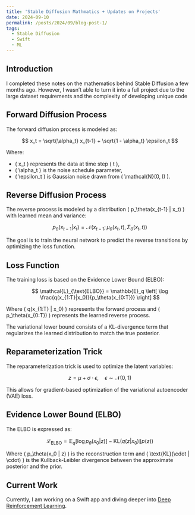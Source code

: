 ```yaml
---
title: 'Stable Diffusion Mathmatics + Updates on Projects'
date: 2024-09-10
permalink: /posts/2024/09/blog-post-1/
tags:
  - Stable Diffusion
  - Swift
  - ML
---
```


## Introduction
I completed these notes on the mathematics behind Stable Diffusion a few months ago. However, I wasn’t able to turn it into a full project due to the large dataset requirements and the complexity of developing unique code

## Forward Diffusion Process

The forward diffusion process is modeled as:

$$
x_t = \sqrt{\alpha_t} x_{t-1} + \sqrt{1 - \alpha_t} \epsilon_t
$$

Where:
- \( x_t \) represents the data at time step \( t \),
- \( \alpha_t \) is the noise schedule parameter,
- \( \epsilon_t \) is Gaussian noise drawn from \( \mathcal{N}(0, I) \).

## Reverse Diffusion Process

The reverse process is modeled by a distribution \( p_\theta(x_{t-1} | x_t) \) with learned mean and variance:

$$
p_\theta(x_{t-1} | x_t) = \mathcal{N}(x_{t-1}; \mu_\theta(x_t, t), \Sigma_\theta(x_t, t))
$$

The goal is to train the neural network to predict the reverse transitions by optimizing the loss function.

## Loss Function

The training loss is based on the Evidence Lower Bound (ELBO):

$$
\mathcal{L}_{\text{ELBO}} = \mathbb{E}_q \left[ \log \frac{q(x_{1:T}|x_0)}{p_\theta(x_{0:T})} \right]
$$

Where \( q(x_{1:T} | x_0) \) represents the forward process and \( p_\theta(x_{0:T}) \) represents the learned reverse process.

The variational lower bound consists of a KL-divergence term that regularizes the learned distribution to match the true posterior.

## Reparameterization Trick

The reparameterization trick is used to optimize the latent variables:

$$
z = \mu + \sigma \cdot \epsilon, \quad \epsilon \sim \mathcal{N}(0, 1)
$$

This allows for gradient-based optimization of the variational autoencoder (VAE) loss.

## Evidence Lower Bound (ELBO)

The ELBO is expressed as:

$$
\mathcal{L}_{\text{ELBO}} = \mathbb{E}_q \left[ \log p_\theta(x_0 | z) \right] - \text{KL}(q(z|x_0) \| p(z))
$$

Where \( p_\theta(x_0 | z) \) is the reconstruction term and \( \text{KL}(\cdot \| \cdot) \) is the Kullback-Leibler divergence between the approximate posterior and the prior.

## Current Work
Currently, I am working on a Swift app and diving deeper into [Deep Reinforcement Learning](https://rail.eecs.berkeley.edu/deeprlcourse/).